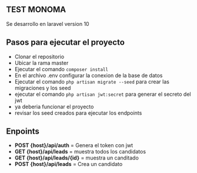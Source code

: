 ## TEST MONOMA

Se desarrollo en laravel version 10

## Pasos para ejecutar el proyecto

- Clonar el repositorio
- Ubicar la rama master
- Ejecutar el comando ```composer install```
- En el archivo .env configurar la conexion de la base de datos
- Ejecutar el comando ```php artisan migrate --seed``` para crear las migraciones y los seed
- ejecutar el comando ```php artisan jwt:secret``` para generar el secreto del jwt
- ya deberia funcionar el proyecto
- revisar los seed creados para ejecutar los endpoints

## Enpoints

- **POST {host}/api/auth** = Genera el token con jwt
- **GET {host}/api/leads** = muestra todos los candidatos
- **GET {host}/api/leads/{id}** = muestra un canditado
- **POST {host}/api/leads** = Crea un candidato
